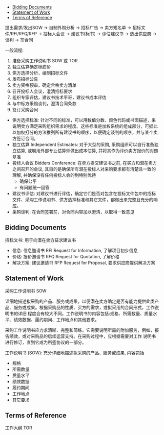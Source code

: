 
- [Bidding Documents](#bidding-documents)
- [Statement of Work](#statement-of-work)
- [Terms of Reference](#terms-of-reference)

提出需求/发出SOW -> 自制外购分析 -> 招标广告 -> 卖方短名单
    -> 招标文件/RFI/RFQ/RFP -> 投标人会议 -> 建议书(标书)
    -> 评估建议书 -> 选出供应商 -> 谈判 -> 签合同


一般流程:
1. 准备采购工作说明书 SOW 或 TOR
2. 独立估算确定标底价
3. 供方选择分析，编制招标文件
4. 发布招标公告
5. 卖方资格预审，确定合格卖方清单
6. 召开投标人会议，澄清招标要求
7. 组织专家评估，建议书技术平哥，建议书成本评估
8. 与中标方采购谈判，澄清合同条款
9. 签订采购合同

- 供方选择标准: 针对不同的标准，可以用数值分数、颜色代码或书面描述，来说明卖方满足采购组织需求的程度。这些标准是加权系统的组成部分，可据此以加权打分的方法推列所有建议书的顺序，以便确定谈判的顺序，并与某个卖方签订合同。
- 独立估算 Independent Estimates: 对于大型的采购, 采购组织可以自行准备独立估算, 或聘用外部专业估算师做出成本估算, 并将其作为评价卖方报价的对照基准
- 投标人会议 Bidders Conference: 在卖方提交建议书之前, 在买方和潜在卖方之间召开的会议, 其目的是确保所有潜在投标人对采购要求都有清楚且一致的理解, 并确保没有任何投标人会的到特别优待
    - 确保公平
    - 有问题统一回答
- 建议书评估: 对建议书进行评估，确定它们是否对包含在投标文件包中的招标文件、采购工作说明书、供方选择标准和其它文件，都做出来完整且充分的响应。
- 采购谈判: 在合同签署前，对合同内容加以澄清，以取得一致意见

## Bidding Documents
招标文书: 用于向潜在卖方征求建议书
- 信息: 信息邀请书 RFI Request for Information, 了解项目初步信息
- 价格: 报价邀请书 RFQ Request for Quotation, 了解价格
- 解决方案: 建议邀请书 RFP Request for Proposal, 要求供应商提供解决方案


## Statement of Work
采购工作说明书 SOW

详细地描述拟采购的产品、服务或成果，以便潜在卖方确定是否有能力提供此类产品、服务或成果。根据采购品的性质、买方的需求，或拟采用的合同形式，工作说明书的详细 程度会有较大不同。工作说明书的内容包括:规格、所需数量、质量水平、绩效数据、履约期间、工作地点和其他要求。

采购工作说明书应力求清晰、完整和简练。它需要说明所需的附加服务，例如，报告绩效，或对采购品的后续运营支持。在采购过程中，应根据需要对工作 说明书进行修订，直到它成为所签协议的一部分。

工作说明书 (SOW): 充分详细地描述拟采购的产品、服务或成果, 内容包括
- 规格
- 所需数量
- 质量水平
- 绩效数据
- 履约期间
- 工作地点
- 其它要求


## Terms of Reference
工作大纲 TOR

